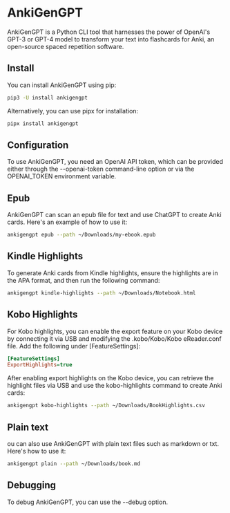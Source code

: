 # AnkiGenGPT

AnkiGenGPT is a Python CLI tool that harnesses the power of OpenAI's GPT-3 or GPT-4 model to transform your text into flashcards for Anki, an open-source spaced repetition software.

## Install

You can install AnkiGenGPT using pip:

```bash
pip3 -U install ankigengpt
```

Alternatively, you can use pipx for installation:

```bash
pipx install ankigengpt
```

## Configuration

To use AnkiGenGPT, you need an OpenAI API token, which can be provided either through the --openai-token command-line option or via the OPENAI_TOKEN environment variable.

## Epub

AnkiGenGPT can scan an epub file for text and use ChatGPT to create Anki cards. Here's an example of how to use it:

```bash
ankigengpt epub --path ~/Downloads/my-ebook.epub
```

## Kindle Highlights

To generate Anki cards from Kindle highlights, ensure the highlights are in the APA format, and then run the following command:

```bash
ankigengpt kindle-highlights --path ~/Downloads/Notebook.html
```

## Kobo Highlights

For Kobo highlights, you can enable the export feature on your Kobo device by connecting it via USB and modifying the .kobo/Kobo/Kobo eReader.conf file. Add the following under [FeatureSettings]:

```ini
[FeatureSettings]
ExportHighlights=true
```

After enabling export highlights on the Kobo device, you can retrieve the highlight files via USB and use the kobo-highlights command to create Anki cards:

```bash
ankigengpt kobo-highlights --path ~/Downloads/BookHighlights.csv
```

## Plain text

ou can also use AnkiGenGPT with plain text files such as markdown or txt. Here's how to use it:

```bash
ankigengpt plain --path ~/Downloads/book.md
```

## Debugging

To debug AnkiGenGPT, you can use the --debug option.
